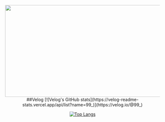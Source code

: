 <div align="center">
<a href="https://github.com/devxb/gitanimals">
<img
  src="https://render.gitanimals.org/farms/okuka7"
  width="600"
  height="300"
/>
</a>
##Velog
[![Velog's GitHub stats](https://velog-readme-stats.vercel.app/api/list?name=99_)](https://velog.io/@99_)

[![Top Langs](https://github-readme-stats.vercel.app/api/top-langs/?username=okuka7)](https://github.com/anuraghazra/github-readme-stats)
</div>
